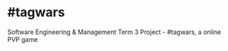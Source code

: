 \#tagwars
========

Software Engineering &amp; Management Term 3 Project - #tagwars, a online PVP game
